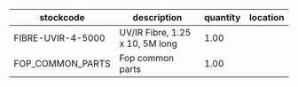|stockcode|description|quantity|location|
|---------|-----------|--------|--------|
|FIBRE-UVIR-4-5000|UV/IR Fibre, 1.25 x 10, 5M long|1.00||
|FOP_COMMON_PARTS|Fop common parts|1.00||
